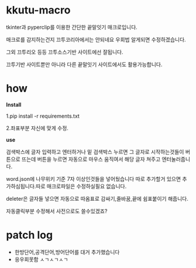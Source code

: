 # kkutu-macro
<p>tkinter과 pyperclip를 이용한 간단한  끝말잇기 매크로입니다.</p>
<p>매크로를 감지하는건지 끄투코리아에서는 안되네요 우회법 알게되면 수정하겠습니다.</p>
<p>그외 끄투리오 등등 끄투소스기반 사이트에선 잘됩니다.</p>
<p>끄투기반 사이트뿐만 아니라 다른 끝말잇기 사이트에서도 활용가능합니다.</p>

# how
<strong>Install</strong>

<p>1.pip install -r requirements.txt</p>
<p>2.좌표부분 자신에 맞게 수정.</p>
<p><strong>use</strong></p>

<p>검색박스에 글자 입력하고 엔터하거나 밑 검색박스 누르면 그 글자로 시작하는것들이 버튼으로 뜨는데 버튼을 누르면 자동으로 마우스 움직여서 해당 글자 쳐주고 엔터눌러줍니다.</p>
<p>word.json에 나무위키 기준 7자 이상인것들을 넣어뒀습니다 따로 추가할거 있으면 추가하심됩니다.따로 매크로파일은 수정하실필요 없습니다.</p>
<p>deleter은 글자들 넣으면 자동으로 따옴표로 감싸기,줄바꿈,끝에 쉼표붙이기 해줍니다.</p>
<p>자동클릭부분 수정해서 사전으로도 쓸수있겠죠?</p>

# patch log
+ 한방단어,공격단어,방어단어를 대거 추가했습니다
+ 응우회못함 ㅅㄱㅅㄱㅅㄱ 
